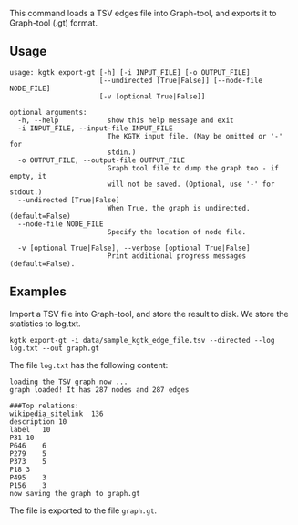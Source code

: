 This command loads a TSV edges file into Graph-tool, and exports it to Graph-tool (.gt) format. 

## Usage
```
usage: kgtk export-gt [-h] [-i INPUT_FILE] [-o OUTPUT_FILE]
                      [--undirected [True|False]] [--node-file NODE_FILE]
                      [-v [optional True|False]]

optional arguments:
  -h, --help            show this help message and exit
  -i INPUT_FILE, --input-file INPUT_FILE
                        The KGTK input file. (May be omitted or '-' for
                        stdin.)
  -o OUTPUT_FILE, --output-file OUTPUT_FILE
                        Graph tool file to dump the graph too - if empty, it
                        will not be saved. (Optional, use '-' for stdout.)
  --undirected [True|False]
                        When True, the graph is undirected. (default=False)
  --node-file NODE_FILE
                        Specify the location of node file.

  -v [optional True|False], --verbose [optional True|False]
                        Print additional progress messages (default=False).
```

## Examples

Import a TSV file into Graph-tool, and store the result to disk. We store the statistics to log.txt. 

```
kgtk export-gt -i data/sample_kgtk_edge_file.tsv --directed --log log.txt --out graph.gt 
```

The file `log.txt` has the following content:
```
loading the TSV graph now ...
graph loaded! It has 287 nodes and 287 edges

###Top relations:
wikipedia_sitelink	136
description	10
label	10
P31	10
P646	6
P279	5
P373	5
P18	3
P495	3
P156	3
now saving the graph to graph.gt
```

The file is exported to the file `graph.gt`.
